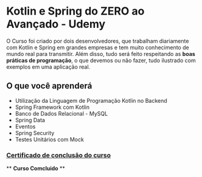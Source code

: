 # Kotlin e Spring do ZERO ao Avançado - Udemy

O Curso foi criado por dois desenvolvedores, que trabalham diariamente com Kotlin e Spring em grandes empresas e tem muito conhecimento de mundo real para transmitir. Além disso, tudo será feito respeitando as **boas práticas de programação**, o que devemos ou não fazer, tudo ilustrado com exemplos em uma aplicação real.

## O que você aprenderá

- Utilização da Linguagem de Programação Kotlin no Backend
- Spring Framework com Kotlin
- Banco de Dados Relacional - MySQL
- Spring Data
- Eventos
- Spring Security
- Testes Unitários com Mock

### [Certificado de conclusão do curso](https://www.udemy.com/certificate/UC-0daefb4a-b73d-4e26-8e0a-aa3f8f87549c/)

** **Curso Comcluido** **
